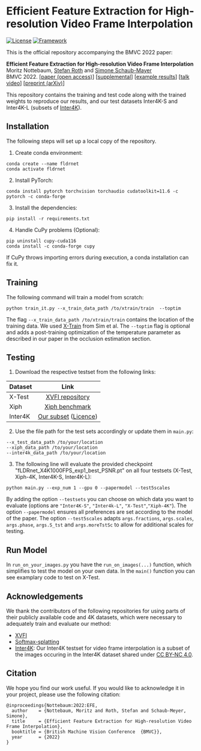 # Efficient Feature Extraction for High-resolution Video Frame Interpolation

[![License](https://img.shields.io/badge/License-Apache%202.0-blue.svg)](https://opensource.org/licenses/Apache-2.0) [![Framework](https://img.shields.io/badge/PyTorch-%23EE4C2C.svg?&logo=PyTorch&logoColor=white)](https://pytorch.org/)

This is the official repository accompanying the BMVC 2022 paper:

**Efficient Feature Extraction for High-resolution Video Frame Interpolation**  
Moritz Nottebaum, [Stefan Roth](https://www.visinf.tu-darmstadt.de/visinf/team_members/sroth/sroth.en.jsp) and [Simone Schaub-Mayer](https://schaubsi.github.io)  
BMVC 2022. [[paper (open access)](https://bmvc2022.mpi-inf.mpg.de/0825.pdf)] [[supplemental](https://bmvc2022.mpi-inf.mpg.de/0825_supp.zip)] [[example results](https://youtu.be/C4lgU6XXhbw)] [[talk video](https://youtu.be/wIKlm_lwf3U)] [[preprint (arXiv)](https://arxiv.org/abs/2211.14005)]

This repository contains the training and test code along with the trained weights to reproduce our results, and our test datasets Inter4K-S and Inter4K-L (subsets of [Inter4K](https://alexandrosstergiou.github.io/datasets/Inter4K/index.html)).

## Installation
The following steps will set up a local copy of the repository.
1. Create conda environment:
```
conda create --name fldrnet
conda activate fldrnet
```
2. Install PyTorch:
```
conda install pytorch torchvision torchaudio cudatoolkit=11.6 -c pytorch -c conda-forge
```
3. Install the dependencies:
```
pip install -r requirements.txt
```
4. Handle CuPy problems (Optional):
```
pip uninstall cupy-cuda116
conda install -c conda-forge cupy
```
If CuPy throws importing errors during execution, a conda installation can fix it.

## Training
The following command will train a model from scratch:
```
python train_it.py --x_train_data_path /to/xtrain/train  --toptim
```
The flag `--x_train_data_path /to/xtrain/train` contains the location of the training data. We used [X-Train](https://github.com/JihyongOh/XVFI#X4K1000FPS) from Sim et al.
The `--toptim` flag is optional and adds a post-training optimization of the temperature parameter as described in our paper in the occlusion estimation section.

## Testing
1. Download the respective testset from the following links:

| Dataset       | Link  | 
| :---        |     :---:       | 
| X-Test     | [XVFI repository](https://github.com/JihyongOh/XVFI#X4K1000FPS)| 
| Xiph   | [Xiph benchmark](https://github.com/sniklaus/softmax-splatting/) | 
| Inter4K       | [Our subset](https://www.dropbox.com/sh/qjiht28m488u85e/AADJDwtgAP5vYIItYoFCCJkra?dl=0) ([Licence](https://github.com/alexandrosstergiou/Inter4K/blob/main/licence.txt)) | 

2. Use the file path for the test sets accordingly or update them in `main.py`:
```
--x_test_data_path /to/your/location
--xiph_data_path /to/your/location
--inter4k_data_path /to/your/location
```

3. The following line will evaluate the provided checkpoint "fLDRnet_X4K1000FPS_exp1_best_PSNR.pt" on all four testsets (X-Test, Xiph-4K, Inter4K-S, Inter4K-L): 

```
python main.py --exp_num 1 --gpu 0 --papermodel --test5scales 
```
By adding the option `--testsets` you can choose on which data you want to evaluate (options are `"Inter4K-S"`, `"Inter4k-L"`, `"X-Test"`,`"Xiph-4K"`).
The option `--papermodel` ensures all preferences are set according to the model of the paper. The option `--test5scales` adapts `args.fractions`, `args.scales`, `args.phase`, `args.S_tst` and `args.moreTstSc` to allow for additional scales for testing. 

## Run Model
In `run_on_your_images.py` you have the `run_on_images(...)` function, which simplifies to test the model on your own data. In the `main()` function you can see examplary code to test on X-Test.

## Acknowledgements
We thank the contributors of the following repositories for using parts of their publicly available code and 4K datasets, which were necessary to adequately train and evaluate our method:
- [XVFI](https://github.com/JihyongOh/XVFI)
- [Softmax-splatting](https://github.com/sniklaus/softmax-splatting/)
- [Inter4K](https://github.com/alexandrosstergiou/Inter4K): Our Inter4K testset for video frame interpolation is a subset of the images occuring in the Inter4K dataset shared under [CC BY-NC 4.0](https://github.com/alexandrosstergiou/Inter4K/blob/main/licence.txt).

## Citation
We hope you find our work useful. If you would like to acknowledge it in your project, please use the following citation:
```
@inproceedings{Nottebaum:2022:EFE,
  author    = {Nottebaum, Moritz and Roth, Stefan and Schaub-Meyer, Simone},
  title     = {Efficient Feature Extraction for High-resolution Video Frame Interpolation},
  booktitle = {British Machine Vision Conference  {BMVC}},
  year      = {2022}
}
```
